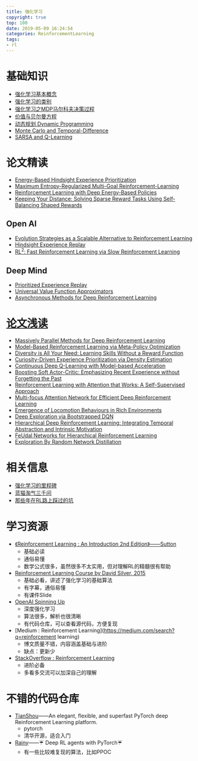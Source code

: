 ```yaml
---
title: 强化学习
copyright: true
top: 100
date: 2019-05-09 16:24:54
categories: ReinforcementLearning
tags:
- rl
---
```


# 基础知识

- [强化学习基本概念](./强化学习基本概念.html)
- [强化学习的类别](./rl-classification.html)
- [强化学习之MDP马尔科夫决策过程](./强化学习之MDP马尔科夫决策过程.html)
- [价值与贝尔曼方程](./价值与贝尔曼方程.html)
- [动态规划 Dynamic Programming](./dynamic-programming.html)
- [Monte Carlo and Temporal-Difference](./mc-td.html)
- [SARSA and Q-Learning](./sarsa-and-q-learning.html)



# 论文精读

- [Energy-Based Hindsight Experience Prioritization](./energy-based-hindsight-experience-prioritization.html)
- [Maximum Entropy-Regularized Multi-Goal Reinforcement-Learning](./maximum-entropy-regularized-multi-goal-reinforcement-learning.html)
- [Reinforcement Learning with Deep Energy-Based Policies](./rl-with-deep-energy-based-policies.html)
- [Keeping Your Distance: Solving Sparse Reward Tasks Using Self-Balancing Shaped Rewards](./keeping-your-distance-solving-sparse-reward-tasks.html)

## Open AI

- [Evolution Strategies as a Scalable Alternative to Reinforcement Learning](./Evolution-Strategies-2017.html)
- [Hindsight Experience Replay](./Hindsight-Experience-Replay.html)
- [RL<sup>2</sup>: Fast Reinforcement Learning via Slow Reinforcement Learning](./rl2.html)

## Deep Mind

- [Prioritized Experience Replay](./Prioritized-Experience-Replay.html)
- [Universal Value Function Approximators](./universal-value-function-approximators.html)
- [Asynchronous Methods for Deep Reinforcement Learning](./asynchronous-methods-for-drl.html)

# [论文浅读](./rl-rough-reading.html)

- [Massively Parallel Methods for Deep Reinforcement Learning](./rl-rough-reading.html#Gorila)
- [Model-Based Reinforcement Learning via Meta-Policy Optimization](./rl-rough-reading.html#MB-MPO)
- [Diversity is All Your Need: Learning Skills Without a Reward Function](./rl-rough-reading.html#DIAYN)
- [Curiosity-Driven Experience Prioritization via Density Estimation](./rl-rough-reading.html#CDP)
- [Continuous Deep Q-Learning with Model-based Acceleration](./rl-rough-reading.html#NAF)
- [Boosting Soft Actor-Critic: Emphasizing Recent Experience without Forgetting the Past](./rl-rough-reading.html#ERE)
- [Reinforcement Learning with Attention that Works: A Self-Supervised Approach](./rl-rough-reading.html#6SAN)
- [Multi-focus Attention Network for Efficient Deep Reinforcement Learning](./rl-rough-reading.html#MANet)
- [Emergence of Locomotion Behaviours in Rich Environments](./dppo.html)
- [Deep Exploration via Bootstrapped DQN](./bootstrapped-dqn.html)
- [Hierarchical Deep Reinforcement Learning: Integrating Temporal Abstraction and Intrinsic Motivation](./h-dqn.html)
- [FeUdal Networks for Hierarchical Reinforcement Learning](./FuNs.html)
- [Exploration By Random Network Distillation](./random-network-distillation.html)

# 相关信息

- [强化学习的里程碑](./强化学习的里程碑.html)
- [蓝猫淘气三千问](./rl3000questions.html)
- [那些年在RL路上踩过的坑](./rl-code-pit.html)

# 学习资源

- [《Reinforcement Learning : An Introduction 2nd Edition》——Sutton](http://incompleteideas.net/book/RLbook2018.pdf)
  - 基础必读
  - 通俗易懂
  - 数学公式很多，虽然很多不太实用，但对理解RL的精髓很有帮助
- [Reinforcement Learning Course by David Silver, 2015](https://www.youtube.com/playlist?list=PLqYmG7hTraZDM-OYHWgPebj2MfCFzFObQ)
  - 基础必看，讲述了强化学习的基础算法
  - 有字幕，通俗易懂
  - 有课件Slide
- [OpenAI Spinning Up](https://spinningup.openai.com/en/latest/)
  - 深度强化学习
  - 算法很多，解析也很清晰
  - 有代码仓库，可以查看源代码，方便复现
- [Medium : Reinforcement Learning](https://medium.com/search?q=reinforcement learning)
  - 博文质量不错，内容涵盖基础与进阶
  - 缺点：更新少
- [StackOverflow : Reinforcement Learning](https://stackoverflow.com/questions/tagged/reinforcement-learning)
  - 进阶必备
  - 多看多交流可以加深自己的理解

# 不错的代码仓库

- [TianShou](https://github.com/thu-ml/tianshou)——An elegant, flexible, and superfast PyTorch deep Reinforcement Learning platform.
  - pytorch
  - 清华开源，适合入门
- [Rainy](https://github.com/kngwyu/Rainy)——☔ Deep RL agents with PyTorch☔
  - 有一些比较难复现的算法，比如PPOC